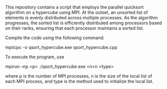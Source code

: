 
This repository contains a script that employs the parallel quicksort algorithm on a hypercube using MPI. At the outset, an unsorted list of elements is evenly distributed across multiple processes. As the algorithm progresses, the sorted list is efficiently distributed among processors based on their ranks, ensuring that each processor maintains a sorted list.

Compile the code using the following command.

mpiicpc -o qsort_hypercube.exe qsort_hypercube.cpp

To execute the program, use

mpirun –np &lt;p&gt; ./qsort_hypercube.exe &lt;n&gt;n &lt;type&gt;

where p is the number of MPI processes, n is the size of the local list of each MPI process, and type is the method used to initialize the local list.
